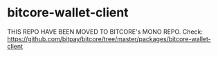 # bitcore-wallet-client


THIS REPO HAVE BEEN MOVED TO BITCORE's MONO REPO. Check: 
https://github.com/bitpay/bitcore/tree/master/packages/bitcore-wallet-client
